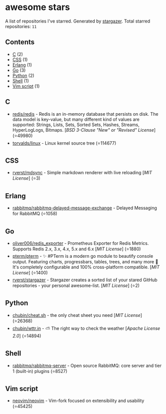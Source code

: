 # awesome stars

A list of repositories I've starred. Generated by [stargazer](https://github.com/rverst/stargazer).
Total starred repositories: `11`

## Contents

* [C](#c) (2)
* [CSS](#css) (1)
* [Erlang](#erlang) (1)
* [Go](#go) (3)
* [Python](#python) (2)
* [Shell](#shell) (1)
* [Vim script](#vim-script) (1)


## C

- [redis/redis](https://github.com/redis/redis) - Redis is an in-memory database that persists on disk. The data model is key-value, but many different kind of values are supported: Strings, Lists, Sets, Sorted Sets, Hashes, Streams, HyperLogLogs, Bitmaps.  \[*BSD 3-Clause "New" or "Revised" License*\] (⭐️49980) 
- [torvalds/linux](https://github.com/torvalds/linux) - Linux kernel source tree  (⭐️114677) 

## CSS

- [rverst/mdsync](https://github.com/rverst/mdsync) - Simple markdown renderer with live reloading  \[*MIT License*\] (⭐️3) 

## Erlang

- [rabbitmq/rabbitmq-delayed-message-exchange](https://github.com/rabbitmq/rabbitmq-delayed-message-exchange) - Delayed Messaging for RabbitMQ  (⭐️1058) 

## Go

- [oliver006/redis_exporter](https://github.com/oliver006/redis_exporter) - Prometheus Exporter for Redis Metrics. Supports Redis 2.x, 3.x, 4.x, 5.x and 6.x  \[*MIT License*\] (⭐️1880) 
- [pterm/pterm](https://github.com/pterm/pterm) - ✨ #PTerm is a modern go module to beautify console output. Featuring charts, progressbars, tables, trees, and many more 🚀 It's completely configurable and 100% cross-platform compatible.  \[*MIT License*\] (⭐️1400) 
- [rverst/stargazer](https://github.com/rverst/stargazer) - Stargazer creates a sorted list of your stared GitHub repositories - your personal awesome-list.  \[*MIT License*\] (⭐️2) 

## Python

- [chubin/cheat.sh](https://github.com/chubin/cheat.sh) - the only cheat sheet you need  \[*MIT License*\] (⭐️26368) 
- [chubin/wttr.in](https://github.com/chubin/wttr.in) - :partly_sunny: The right way to check the weather  \[*Apache License 2.0*\] (⭐️14894) 

## Shell

- [rabbitmq/rabbitmq-server](https://github.com/rabbitmq/rabbitmq-server) - Open source RabbitMQ: core server and tier 1 (built-in) plugins  (⭐️8527) 

## Vim script

- [neovim/neovim](https://github.com/neovim/neovim) - Vim-fork focused on extensibility and usability  (⭐️45425) 


